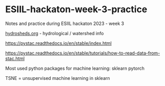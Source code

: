 # ESIIL-hackaton-week-3-practice
Notes and practice during ESIIL hackaton 2023 - week 3 


[hydrosheds.org](http://hydrosheds.org)  - hydrological / watershed info 

https://pystac.readthedocs.io/en/stable/index.html

https://pystac.readthedocs.io/en/stable/tutorials/how-to-read-data-from-stac.html

Most used python packages for machine learning: 
sklearn 
pytorch


TSNE = unsupervised machine learning in sklearn
